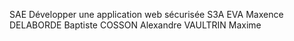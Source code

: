 SAE Développer une application web sécurisée
S3A
EVA Maxence
DELABORDE Baptiste
COSSON Alexandre
VAULTRIN Maxime

